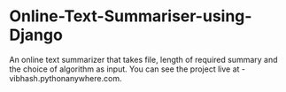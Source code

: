 # Online-Text-Summariser-using-Django
An online text summarizer that takes file, length of required summary and the choice of algorithm as input. You can see the project live at - vibhash.pythonanywhere.com.

